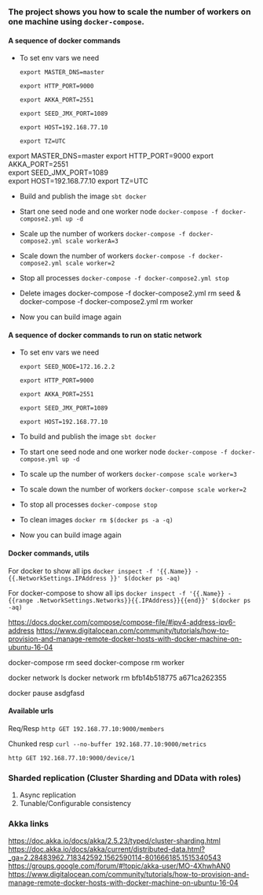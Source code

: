 
### The project shows you how to scale the number of workers on one machine using `docker-compose`. ###

#### A sequence of docker commands ####
  
  * To set env vars we need
    
    `export MASTER_DNS=master`

    `export HTTP_PORT=9000`
    
    `export AKKA_PORT=2551`
    
    `export SEED_JMX_PORT=1089`
    
    `export HOST=192.168.77.10`
    
    `export TZ=UTC`

export MASTER_DNS=master
export HTTP_PORT=9000 
export AKKA_PORT=2551    
export SEED_JMX_PORT=1089    
export HOST=192.168.77.10
export TZ=UTC
    
  * Build and publish the image `sbt docker`
  
  * Start one seed node and one worker node `docker-compose -f docker-compose2.yml up -d`
     
  * Scale up the number of workers `docker-compose -f docker-compose2.yml scale workerA=3`
   
  * Scale down the number of workers `docker-compose -f docker-compose2.yml scale worker=2`
  
  * Stop all processes `docker-compose -f docker-compose2.yml stop`

  * Delete images
      docker-compose -f docker-compose2.yml rm seed & docker-compose -f docker-compose2.yml rm worker
    
  * Now you can build image again                
         
         
#### A sequence of docker commands to run on static network ####
  
  * To set env vars we need
    
    `export SEED_NODE=172.16.2.2`

    `export HTTP_PORT=9000`
    
    `export AKKA_PORT=2551`
    
    `export SEED_JMX_PORT=1089`
    
    `export HOST=192.168.77.10`
  
  * To build and publish the image `sbt docker`

  * To start one seed node and one worker node `docker-compose -f docker-compose.yml up -d`
     
  * To scale up the number of workers `docker-compose scale worker=3`
   
  * To scale down the number of workers `docker-compose scale worker=2`
  
  * To stop all processes `docker-compose stop`

  * To clean images `docker rm $(docker ps -a -q)`
  
  * Now you can build image again

#### Docker commands, utils ####
  
  For docker to show all ips `docker inspect -f '{{.Name}} - {{.NetworkSettings.IPAddress }}' $(docker ps -aq)`
  
  For docker-compose to show all ips `docker inspect -f '{{.Name}} - {{range .NetworkSettings.Networks}}{{.IPAddress}}{{end}}' $(docker ps -aq)`


  https://docs.docker.com/compose/compose-file/#ipv4-address-ipv6-address
  https://www.digitalocean.com/community/tutorials/how-to-provision-and-manage-remote-docker-hosts-with-docker-machine-on-ubuntu-16-04

  docker-compose rm seed 
  docker-compose rm worker
    
  docker network ls
  docker network rm bfb14b518775 a671ca262355    

  docker pause asdgfasd 

#### Available urls ####

  Req/Resp `http GET 192.168.77.10:9000/members`

  Chunked resp `curl --no-buffer 192.168.77.10:9000/metrics`
  
  `http GET 192.168.77.10:9000/device/1`


### Sharded replication (Cluster Sharding and DData with roles)

1. Async replication
2. Tunable/Configurable consistency   

### Akka links

https://doc.akka.io/docs/akka/2.5.23/typed/cluster-sharding.html
https://doc.akka.io/docs/akka/current/distributed-data.html?_ga=2.28483962.718342592.1562590114-801666185.1515340543
https://groups.google.com/forum/#!topic/akka-user/MO-4XhwhAN0
https://www.digitalocean.com/community/tutorials/how-to-provision-and-manage-remote-docker-hosts-with-docker-machine-on-ubuntu-16-04  